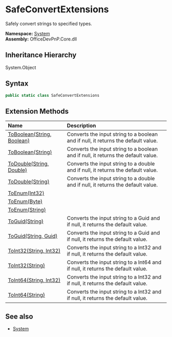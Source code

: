 # SafeConvertExtensions
 Safely convert strings to specified types.   

**Namespace:** [System](System.md)  
**Assembly:** OfficeDevPnP.Core.dll  
## Inheritance Hierarchy
System.Object  
## Syntax
```C#
public static class SafeConvertExtensions
```
## Extension Methods
|**Name**|**Description**|
|:-----|:-----|
| [ToBoolean(String, Boolean)](System.SafeConvertExtensions.3f71f0bb.md) | Converts the input string to a boolean and if null, it returns the default value.
| [ToBoolean(String)](System.SafeConvertExtensions.eb6b718c.md) | Converts the input string to a boolean and if null, it returns the default value.
| [ToDouble(String, Double)](System.SafeConvertExtensions.875d7352.md) | Converts the input string to a double and if null, it returns the default value.
| [ToDouble(String)](System.SafeConvertExtensions.af63fbbc.md) | Converts the input string to a double and if null, it returns the default value.
| [ToEnum(Int32)](System.SafeConvertExtensions.5e8789b9.md) | 
| [ToEnum(Byte)](System.SafeConvertExtensions.3256f73f.md) | 
| [ToEnum(String)](System.SafeConvertExtensions.101a4929.md) | 
| [ToGuid(String)](System.SafeConvertExtensions.f23d8610.md) | Converts the input string to a Guid and if null, it returns the default value.
| [ToGuid(String, Guid)](System.SafeConvertExtensions.990fe8d9.md) | Converts the input string to a Guid and if null, it returns the default value.
| [ToInt32(String, Int32)](System.SafeConvertExtensions.c84c5211.md) | Converts the input string to a Int32 and if null, it returns the default value.
| [ToInt32(String)](System.SafeConvertExtensions.66e59ef2.md) | Converts the input string to a Int64 and if null, it returns the default value.
| [ToInt64(String, Int32)](System.SafeConvertExtensions.fb2e447d.md) | Converts the input string to a Int32 and if null, it returns the default value.
| [ToInt64(String)](System.SafeConvertExtensions.6d46a444.md) | Converts the input string to a Int32 and if null, it returns the default value.
## See also
- [System](System.md)
